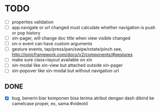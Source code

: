 # TODO

- [ ] properties validation
- [ ] app.navigate or url changed must calculate whether navigation is push or pop history
- [ ] xin-pager, will change doc title when view visible changed
- [ ] on-x event can have custom arguments
- [ ] gesture events, tap/press/pan/swipe/rotate/pinch see, http://ionicframework.com/docs/v2/components/#gestures
- [ ] make sure class=layout available on xin
- [ ] xin-modal like xin-view but attached outside xin-pager
- [ ] xin-popover like xin-modal but without navigation url

## DONE
- [x] bug, benerin biar komponen bisa terima atribut dengan dash dibind ke camelcase proper, ex, <x-x video-id="foo"> sama #videoId

